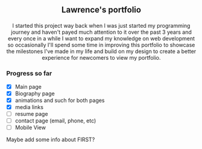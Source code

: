 ## <p align=center> Lawrence's portfolio
<p align=center> I started this project way back when I was just started my programming journey and haven't payed much attention to it over the past 3 years and every once in a while I want to expand my knowledge on web development so occasionally I'll spend some time in improving this portfolio to showcase the milestones I've made in my life and build on my design to create a better experience for newcomers to view my portfolio.

### Progress so far

- [X] Main page 
- [X] Biography page
- [X] animations and such for both pages
- [X] media links
- [ ] resume page
- [ ] contact page (email, phone, etc)
- [ ] Mobile View

Maybe add some info about FIRST?


